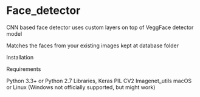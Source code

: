 # Face_detector

CNN based face detector uses custom layers on top of VeggFace detector model

Matches the faces from your existing images kept at database folder


Installation

Requirements

Python 3.3+ or Python 2.7
Libraries,
Keras
PIL
CV2
Imagenet_utils
macOS or Linux (Windows not officially supported, but might work)
